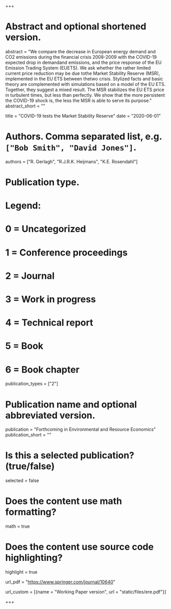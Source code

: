 +++
# Abstract and optional shortened version.
abstract = "We compare the decrease in European energy demand and CO2 emissions during the financial crisis 2008-2009 with the COVID-19 expected drop in demandand emissions, and the price response of the EU Emission Trading System (EUETS). We ask whether the rather limited current price reduction may be due tothe Market Stability Reserve (MSR), implemented in the EU ETS between thetwo crisis. Stylized facts and basic theory are complemented with simulations based on a model of the EU ETS. Together, they suggest a mixed result. The MSR stabilizes the EU ETS price in turbulent times, but less than perfectly. We show that the more persistent the COVID-19 shock is, the less the MSR is able to serve its purpose."
abstract_short = ""

title = "COVID-19 tests the Market Stability Reserve"
date = "2020-06-01"

# Authors. Comma separated list, e.g. `["Bob Smith", "David Jones"]`.
authors = ["R. Gerlagh", "R.J.R.K. Heijmans", "K.E. Rosendahl"]

# Publication type.
# Legend:
# 0 = Uncategorized
# 1 = Conference proceedings
# 2 = Journal
# 3 = Work in progress
# 4 = Technical report
# 5 = Book
# 6 = Book chapter
publication_types = ["2"]

# Publication name and optional abbreviated version.
publication = "Forthcoming in Environmental and Resource Economics"
publication_short = ""

# Is this a selected publication? (true/false)
selected = false


# Does the content use math formatting?
math = true

# Does the content use source code highlighting?
highlight = true

url_pdf = "https://www.springer.com/journal/10640"

url_custom = [{name = "Working Paper version", url = "static/files/ere.pdf"}]

+++
